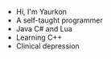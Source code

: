 - Hi, I'm Yaurkon
- A self-taught programmer
- Java C# and Lua
- Learning C++
- Clinical depression
